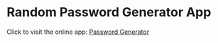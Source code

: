 # Random Password Generator App
Click to visit the online app: [Password Generator](https://sunny-mermaid-85724c.netlify.app/)
